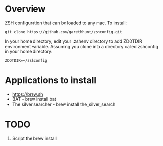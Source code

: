 # Overview

ZSH configuration that can be loaded to any mac.  To install:

    git clone https://github.com/garethhunt/zshconfig.git

In your home directory, edit your .zshenv directory to add ZDOTDIR environment variable. Assuming you clone into a directory called zshconfig in your home directory:

    ZDOTDIR=~/zshconfig


# Applications to install

* https://brew.sh
* BAT - brew install bat
* The silver searcher - brew install the_silver_search

# TODO

1. Script the brew install
